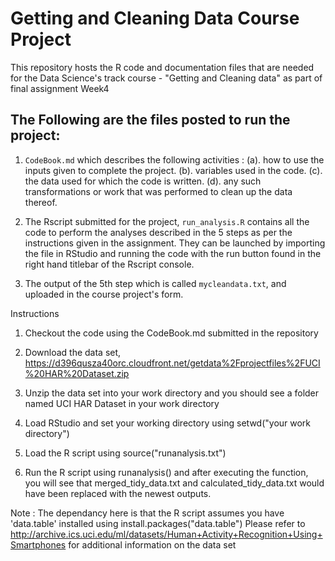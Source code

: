 # Getting and Cleaning Data Course Project

This repository hosts the R code and documentation files that are needed for the Data Science's track course - "Getting and Cleaning data"
as part of final assignment Week4

## The Following are the files posted to run the project:

1. `CodeBook.md` which describes the following activities :
(a). how to use the inputs given to complete the project.
(b). variables used in the code.
(c). the data used for which the code is written.
(d). any such transformations or work that was performed to clean up the data thereof.

2. The Rscript submitted for the project, `run_analysis.R` contains all the code to perform the analyses described in the 5 steps as per the instructions given in the assignment. They can be launched by importing the file in RStudio and running the code with the run button found in the right hand titlebar of the Rscript console.

3. The output of the 5th step which is called `mycleandata.txt`, and uploaded in the course project's form.

Instructions

1. Checkout the code using the CodeBook.md submitted in the repository

2. Download the data set, https://d396qusza40orc.cloudfront.net/getdata%2Fprojectfiles%2FUCI%20HAR%20Dataset.zip

3. Unzip the data set into your work directory and you should see a folder named UCI HAR Dataset in your work directory

4. Load RStudio and set your working directory using setwd("your work directory")

5. Load the R script using source("runanalysis.txt")

6. Run the R script using runanalysis() and after executing the function, you will see that merged_tidy_data.txt and calculated_tidy_data.txt would have been replaced with the newest outputs.

Note : The dependancy here is that the R script assumes you have 'data.table' installed using install.packages("data.table")
 Please refer to http://archive.ics.uci.edu/ml/datasets/Human+Activity+Recognition+Using+Smartphones for additional information on the data set
